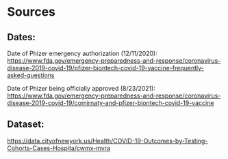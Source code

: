 # Sources

## Dates:
Date of Phizer emergency authorization (12/11/2020):  
https://www.fda.gov/emergency-preparedness-and-response/coronavirus-disease-2019-covid-19/pfizer-biontech-covid-19-vaccine-frequently-asked-questions  
  
Date of Phizer being officially approved (8/23/2021):  
https://www.fda.gov/emergency-preparedness-and-response/coronavirus-disease-2019-covid-19/comirnaty-and-pfizer-biontech-covid-19-vaccine  

## Dataset:
https://data.cityofnewyork.us/Health/COVID-19-Outcomes-by-Testing-Cohorts-Cases-Hospita/cwmx-mvra  